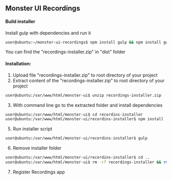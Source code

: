 ## Monster UI Recordings

#### Build installer
Install gulp with dependencies and run it
```bash
user@ubuntu:~/monster-ui-recordings$ npm install gulp && npm install gulp-zip && npm install gulp-replace && npm install gulp-modify && gulp
```
You can find the "recordings-installer.zip" in "dist" folder

#### Installation:

1. Upload file "recordings-installer.zip" to root directory of your project
2. Extract content of the "recordings-installer.zip" to root directory of your project
```bash
user@ubuntu:/var/www/html/monster-ui$ unzip recordings-installer.zip
```
3. With command line go to the extracted folder and install dependencies
```bash
user@ubuntu:/var/www/html/monster-ui$ cd recordins-installer
user@ubuntu:/var/www/html/monster-ui/recordins-installer$ npm install
```
5. Run installer script
```bash
user@ubuntu:/var/www/html/monster-ui/recordins-installer$ gulp
```
6. Remove installer folder
```bash
user@ubuntu:/var/www/html/monster-ui/recordins-installer$ cd ..
user@ubuntu:/var/www/html/monster-ui$ rm -rf recordings-installer && rm -rf recordings-installer.zip
```
7. Register Recordings app